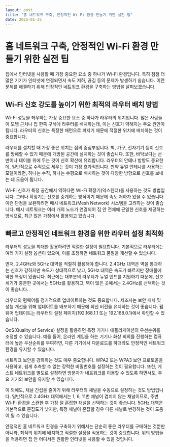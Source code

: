 ```yaml
---
layout: post
title: "홈 네트워크 구축, 안정적인 Wi-Fi 환경 만들기 위한 실전 팁"
date: 2025-01-25
---
```


# 홈 네트워크 구축, 안정적인 Wi-Fi 환경 만들기 위한 실전 팁

집에서 인터넷을 사용할 때 가장 중요한 요소 중 하나가 Wi-Fi 환경입니다. 특히 점점 더 많은 기기가 인터넷에 연결되면서 속도 저하, 끊김 등의 문제가 발생하기 쉽습니다. 이런 문제를 해결하기 위해 안정적인 네트워크 환경을 구축하는 방법을 살펴보겠습니다.

## Wi-Fi 신호 강도를 높이기 위한 최적의 라우터 배치 방법

Wi-Fi 성능을 좌우하는 가장 중요한 요소 중 하나가 라우터의 위치입니다. 많은 사람들이 모뎀 근처나 집 한쪽 구석에 라우터를 배치하는데, 이는 신호가 약해지는 주요 원인이 됩니다. 라우터의 신호는 특정한 패턴으로 퍼지기 때문에 적절한 위치에 배치하는 것이 중요합니다.

라우터를 설치할 때 가장 좋은 위치는 집의 중심부입니다. 벽, 가구, 전자기기 등이 신호를 방해할 수 있기 때문에 개방된 공간에 설치하는 것이 좋습니다. 또한, 바닥보다는 선반이나 테이블 위에 두는 것이 신호 확산에 유리합니다. 라우터의 안테나 방향도 중요한데, 일반적으로 수직으로 세우는 것이 가장 효과적입니다. 만약 듀얼 안테나를 사용하는 모델이라면, 하나는 수직, 하나는 수평으로 배치하는 것이 다양한 방향으로 신호를 보내는 데 도움이 됩니다.

Wi-Fi 신호가 특정 공간에서 약하다면 Wi-Fi 확장기(익스텐더)를 사용하는 것도 방법입니다. 그러나 확장기는 신호를 중계하는 방식이기 때문에 속도 저하가 있을 수 있습니다. 이런 단점을 보완하려면 메시 네트워크(Mesh Network) 시스템을 고려하는 것이 좋습니다. 메시 네트워크는 여러 개의 노드가 연결되어 집 안 전체에 균일한 신호를 제공하는 방식으로, 최근 많은 가정에서 활용되고 있습니다.

## 빠르고 안정적인 네트워크 환경을 위한 라우터 설정 최적화

라우터의 성능을 최대한 활용하려면 적절한 설정이 필요합니다. 기본적으로 라우터에는 여러 가지 설정 옵션이 있으며, 이를 조정하면 네트워크 품질을 개선할 수 있습니다.

먼저, 2.4GHz와 5GHz 대역을 적절히 활용해야 합니다. 2.4GHz 대역은 벽을 통과하는 신호가 강하지만 속도가 상대적으로 낮고, 5GHz 대역은 속도가 빠르지만 장애물에 약한 특징이 있습니다. 최근에는 대부분의 라우터가 듀얼 밴드를 지원하기 때문에, 신호 세기가 충분한 곳에서는 5GHz를 활용하고, 벽이 많은 곳에서는 2.4GHz를 선택하는 것이 좋습니다.

라우터의 펌웨어를 정기적으로 업데이트하는 것도 중요합니다. 제조사는 보안 패치 및 성능 개선을 위해 업데이트를 배포하기 때문에 최신 버전을 유지하는 것이 좋습니다. 펌웨어 업데이트는 라우터의 설정 페이지(192.168.1.1 또는 192.168.0.1)에서 확인할 수 있습니다.

QoS(Quality of Service) 설정을 활용하면 특정 기기나 애플리케이션의 우선순위를 조정할 수 있습니다. 예를 들어, 온라인 게임을 하는 기기나 화상 회의를 진행하는 컴퓨터에 높은 우선순위를 부여하면, 다른 기기에서 다운로드를 하더라도 안정적인 네트워크 환경을 유지할 수 있습니다.

네트워크 보안을 강화하는 것도 매우 중요합니다. WPA2 또는 WPA3 보안 프로토콜을 사용하고, 쉽게 추측할 수 없는 강력한 비밀번호를 설정하는 것이 필요합니다. 또한, 게스트 네트워크를 별도로 설정하면 방문자가 네트워크를 이용할 수 있도록 하면서도, 주요 기기의 보안을 유지할 수 있습니다.

이 외에도, 채널 간섭을 줄이기 위해 라우터의 채널을 수동으로 설정하는 것도 방법입니다. 일반적으로 2.4GHz 대역에서는 1, 6, 11번 채널이 겹치지 않는 채널이므로, 주변 Wi-Fi 환경을 스캔한 후 가장 덜 혼잡한 채널을 선택하는 것이 좋습니다. 5GHz 대역은 기본적으로 혼잡도가 낮지만, 특정 채널이 혼잡할 경우 다른 채널로 변경하는 것이 도움이 될 수 있습니다.

안정적인 홈 네트워크 환경을 구축하기 위해서는 단순히 좋은 라우터를 구매하는 것뿐만 아니라, 최적의 위치에 배치하고 적절한 설정을 적용하는 것이 중요합니다. 위의 방법들을 적용하면 집 안 어디서든 원활한 인터넷을 사용할 수 있을 것입니다.
